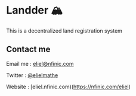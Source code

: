 # Landder 🏔
This is a decentralized land registration system

## Contact me

Email me : [eliel@nfinic.com](mailto:eliel@nfinic.com) 

Twitter : [@elielmathe](https://twitter.com/elielmathe)

Website : [eliel.nfinic.com)(https://nfinic.com/eliel)
